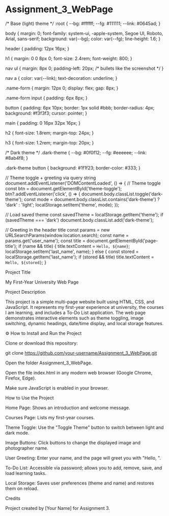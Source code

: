 # Assignment_3_WebPage

/* Base (light) theme */
:root {
  --bg: #ffffff;
  --fg: #111111;
  --link: #0645ad;
}

body {
  margin: 0;
  font-family: system-ui, -apple-system, Segoe UI, Roboto, Arial, sans-serif;
  background: var(--bg);
  color: var(--fg);
  line-height: 1.6;
}

header {
  padding: 12px 16px;
}

h1 {
  margin: 0 0 8px 0;
  font-size: 2.4rem;
  font-weight: 800;
}

nav ul {
  margin: 8px 0;
  padding-left: 20px; /* bullets like the screenshot */
}

nav a {
  color: var(--link);
  text-decoration: underline;
}

.name-form {
  margin: 12px 0;
  display: flex;
  gap: 8px;
}

.name-form input {
  padding: 6px 8px;
}

button {
  padding: 6px 10px;
  border: 1px solid #bbb;
  border-radius: 4px;
  background: #f3f3f3;
  cursor: pointer;
}

main {
  padding: 0 16px 32px 16px;
}

h2 {
  font-size: 1.8rem;
  margin-top: 24px;
}

h3 {
  font-size: 1.2rem;
  margin-top: 20px;
}

/* Dark theme */
.dark-theme {
  --bg: #0f0f12;
  --fg: #eeeeee;
  --link: #8ab4f8;
}

.dark-theme button {
  background: #1f1f23;
  border-color: #333;
}

// Theme toggle + greeting via query string
document.addEventListener('DOMContentLoaded', () => {
  // Theme toggle
  const btn = document.getElementById('theme-toggle');
  btn?.addEventListener('click', () => {
    document.body.classList.toggle('dark-theme');
    const mode = document.body.classList.contains('dark-theme') ? 'dark' : 'light';
    localStorage.setItem('theme', mode);
  });

  // Load saved theme
  const savedTheme = localStorage.getItem('theme');
  if (savedTheme === 'dark') document.body.classList.add('dark-theme');

  // Greeting in the header title
  const params = new URLSearchParams(window.location.search);
  const name = params.get('user_name');
  const title = document.getElementById('page-title');
  if (name && title) {
    title.textContent = `Hello, ${name}`;
    localStorage.setItem('last_name', name);
  } else {
    const stored = localStorage.getItem('last_name');
    if (stored && title) title.textContent = `Hello, ${stored}`;
  }

  
 Project Title

My First-Year University Web Page

Project Description

This project is a simple multi-page website built using HTML, CSS, and JavaScript.
It represents my first-year experience at university, the courses I am learning, and includes a To-Do List application.
The web page demonstrates interactive elements such as theme toggling, image switching, dynamic headings, date/time display, and local storage features.

⚙️ How to Install and Run the Project

Clone or download this repository:

git clone https://github.com/your-username/Assignment_3_WebPage.git


Open the folder Assignment_3_WebPage.

Open the file index.html in any modern web browser (Google Chrome, Firefox, Edge).

Make sure JavaScript is enabled in your browser.

 How to Use the Project

Home Page: Shows an introduction and welcome message.

Courses Page: Lists my first-year courses.

Theme Toggle: Use the "Toggle Theme" button to switch between light and dark mode.

Image Buttons: Click buttons to change the displayed image and photographer name.

User Greeting: Enter your name, and the page will greet you with "Hello, <name>".

To-Do List: Accessible via password; allows you to add, remove, save, and load learning tasks.

Local Storage: Saves user preferences (theme and name) and restores them on reload.

 Credits

Project created by [Your Name] for Assignment 3.
